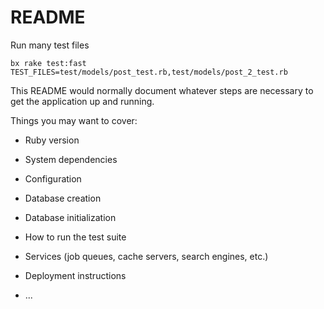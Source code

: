 # README


Run many test files
```
bx rake test:fast TEST_FILES=test/models/post_test.rb,test/models/post_2_test.rb
```

This README would normally document whatever steps are necessary to get the
application up and running.

Things you may want to cover:

* Ruby version

* System dependencies

* Configuration

* Database creation

* Database initialization

* How to run the test suite

* Services (job queues, cache servers, search engines, etc.)

* Deployment instructions

* ...
